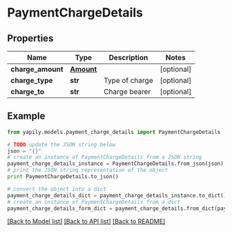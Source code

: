 # PaymentChargeDetails


## Properties
Name | Type | Description | Notes
------------ | ------------- | ------------- | -------------
**charge_amount** | [**Amount**](Amount.md) |  | [optional] 
**charge_type** | **str** | Type of charge | [optional] 
**charge_to** | **str** | Charge bearer | [optional] 

## Example

```python
from yapily.models.payment_charge_details import PaymentChargeDetails

# TODO update the JSON string below
json = "{}"
# create an instance of PaymentChargeDetails from a JSON string
payment_charge_details_instance = PaymentChargeDetails.from_json(json)
# print the JSON string representation of the object
print PaymentChargeDetails.to_json()

# convert the object into a dict
payment_charge_details_dict = payment_charge_details_instance.to_dict()
# create an instance of PaymentChargeDetails from a dict
payment_charge_details_form_dict = payment_charge_details.from_dict(payment_charge_details_dict)
```
[[Back to Model list]](../README.md#documentation-for-models) [[Back to API list]](../README.md#documentation-for-api-endpoints) [[Back to README]](../README.md)



